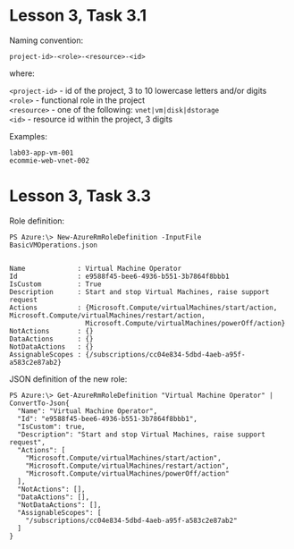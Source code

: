 # Lesson 3, Task 3.1

Naming convention:

`project-id>-<role>-<resource>-<id>`

where:

`<project-id>` - id of the project, 3 to 10 lowercase letters and/or digits  
`<role>` - functional role in the project  
`<resource>` - one of the following: `vnet|vm|disk|dstorage`  
`<id>` - resource id within the project, 3 digits  

Examples:

`lab03-app-vm-001`  
`ecommie-web-vnet-002`


# Lesson 3, Task 3.3

Role definition:

```
PS Azure:\> New-AzureRmRoleDefinition -InputFile BasicVMOperations.json


Name             : Virtual Machine Operator
Id               : e9588f45-bee6-4936-b551-3b7864f8bbb1
IsCustom         : True
Description      : Start and stop Virtual Machines, raise support request
Actions          : {Microsoft.Compute/virtualMachines/start/action, Microsoft.Compute/virtualMachines/restart/action,
                   Microsoft.Compute/virtualMachines/powerOff/action}
NotActions       : {}
DataActions      : {}
NotDataActions   : {}
AssignableScopes : {/subscriptions/cc04e834-5dbd-4aeb-a95f-a583c2e87ab2}
```

JSON definition of the new role:

```
PS Azure:\> Get-AzureRmRoleDefinition "Virtual Machine Operator" | ConvertTo-Json{
  "Name": "Virtual Machine Operator",
  "Id": "e9588f45-bee6-4936-b551-3b7864f8bbb1",
  "IsCustom": true,
  "Description": "Start and stop Virtual Machines, raise support request",
  "Actions": [
    "Microsoft.Compute/virtualMachines/start/action",
    "Microsoft.Compute/virtualMachines/restart/action",
    "Microsoft.Compute/virtualMachines/powerOff/action"
  ],
  "NotActions": [],
  "DataActions": [],
  "NotDataActions": [],
  "AssignableScopes": [
    "/subscriptions/cc04e834-5dbd-4aeb-a95f-a583c2e87ab2"
  ]
}
```
